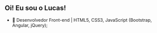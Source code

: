 ## Oi! Eu sou o Lucas! 

- 🔭 Desenvolvedor Front-end | HTML5, CSS3, JavaScript (Bootstrap, Angular, jQuery);

